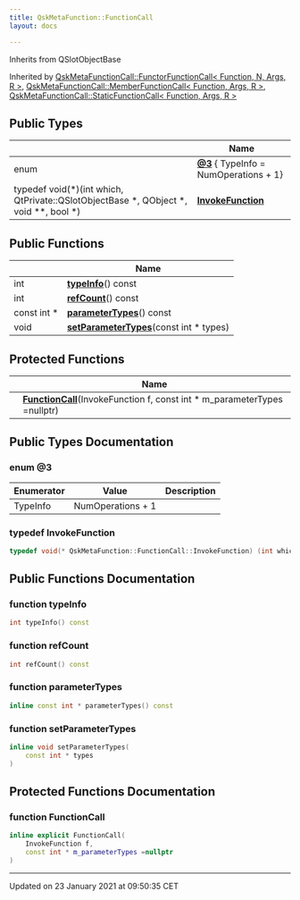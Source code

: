 ```yaml
---
title: QskMetaFunction::FunctionCall
layout: docs

---
```





Inherits from QSlotObjectBase

Inherited by [QskMetaFunctionCall::FunctorFunctionCall< Function, N, Args, R >](/docs/classes/class_qsk_meta_function_call_1_1_functor_function_call/), [QskMetaFunctionCall::MemberFunctionCall< Function, Args, R >](/docs/classes/class_qsk_meta_function_call_1_1_member_function_call/), [QskMetaFunctionCall::StaticFunctionCall< Function, Args, R >](/docs/classes/class_qsk_meta_function_call_1_1_static_function_call/)

## Public Types

|                | Name           |
| -------------- | -------------- |
| enum| **[@3](/docs/classes/class_qsk_meta_function_1_1_function_call/#enum-@3)** { TypeInfo = NumOperations + 1} |
| typedef void(*)(int which, QtPrivate::QSlotObjectBase *, QObject *, void **, bool *) | **[InvokeFunction](/docs/classes/class_qsk_meta_function_1_1_function_call/#typedef-invokefunction)**  |

## Public Functions

|                | Name           |
| -------------- | -------------- |
| int | **[typeInfo](/docs/classes/class_qsk_meta_function_1_1_function_call/#function-typeinfo)**() const |
| int | **[refCount](/docs/classes/class_qsk_meta_function_1_1_function_call/#function-refcount)**() const |
| const int * | **[parameterTypes](/docs/classes/class_qsk_meta_function_1_1_function_call/#function-parametertypes)**() const |
| void | **[setParameterTypes](/docs/classes/class_qsk_meta_function_1_1_function_call/#function-setparametertypes)**(const int * types) |

## Protected Functions

|                | Name           |
| -------------- | -------------- |
| | **[FunctionCall](/docs/classes/class_qsk_meta_function_1_1_function_call/#function-functioncall)**(InvokeFunction f, const int * m_parameterTypes =nullptr) |

## Public Types Documentation

### enum @3

| Enumerator | Value | Description |
| ---------- | ----- | ----------- |
| TypeInfo | NumOperations + 1|   |




### typedef InvokeFunction

```cpp
typedef void(* QskMetaFunction::FunctionCall::InvokeFunction) (int which, QtPrivate::QSlotObjectBase *, QObject *, void **, bool *);
```


## Public Functions Documentation

### function typeInfo

```cpp
int typeInfo() const
```


### function refCount

```cpp
int refCount() const
```


### function parameterTypes

```cpp
inline const int * parameterTypes() const
```


### function setParameterTypes

```cpp
inline void setParameterTypes(
    const int * types
)
```


## Protected Functions Documentation

### function FunctionCall

```cpp
inline explicit FunctionCall(
    InvokeFunction f,
    const int * m_parameterTypes =nullptr
)
```


-------------------------------

Updated on 23 January 2021 at 09:50:35 CET